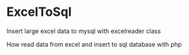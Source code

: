 # ExcelToSql
Insert large excel data to mysql with excelreader class

How read data from excel and insert to sql database with php
